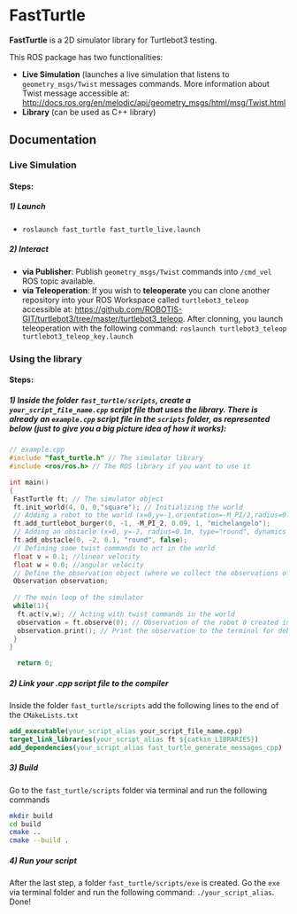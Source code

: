 # FastTurtle
**FastTurtle** is a 2D simulator library for Turtlebot3 testing.

This ROS package has two functionalities:
* **Live Simulation** (launches a live simulation that listens to `geometry_msgs/Twist` messages commands. More information about Twist message accessible at: http://docs.ros.org/en/melodic/api/geometry_msgs/html/msg/Twist.html
* **Library** (can be used as C++ library)

## Documentation
### Live Simulation
#### Steps:
##### 1) Launch
* `roslaunch fast_turtle fast_turtle_live.launch`
##### 2) Interact
* **via Publisher**: Publish `geometry_msgs/Twist` commands into `/cmd_vel` ROS topic available.
* **via Teleoperation**: If you wish to **teleoperate** you can clone another repository into your ROS Workspace called `turtlebot3_teleop` accessible at: https://github.com/ROBOTIS-GIT/turtlebot3/tree/master/turtlebot3_teleop. 
After clonning, you launch teleoperation with the following command: `roslaunch turtlebot3_teleop turtlebot3_teleop_key.launch`

### Using the library
#### Steps:
##### 1) Inside the folder `fast_turtle/scripts`, create a `your_script_file_name.cpp` script file that uses the library. There is already an `example.cpp` script file in the `scripts` folder, as represented below (just to give you a big picture idea of how it works):
```cpp
// example.cpp
#include "fast_turtle.h" // The simulator library
#include <ros/ros.h> // The ROS library if you want to use it

int main()
{
 FastTurtle ft; // The simulator object
 ft.init_world(4, 0, 0,"square"); // Initializing the world
 // Adding a robot to the world (x=0,y=-1,orientation=-M_PI/2,radius=0.09m,cycle_time=1s,name="michelangelo")
 ft.add_turtlebot_burger(0, -1, -M_PI_2, 0.09, 1, "michelangelo"); 
 // Adding an obstacle (x=0, y=-2, radius=0.1m, type="round", dynamics = false)
 ft.add_obstacle(0, -2, 0.1, "round", false); 
 // Defining some twist commands to act in the world
 float v = 0.1; //linear velocity
 float w = 0.0; //angular velocity
 // Define the observation object (where we collect the observations of the robot)
 Observation observation;
 
 // The main loop of the simulator
 while(1){
  ft.act(v,w); // Acting with twist commands in the world
  observation = ft.observe(0); // Observation of the robot 0 created in line 37 (the only robot stored in the vector of robots in the first position) 
  observation.print(); // Print the observation to the terminal for debugging
 }
}

  return 0;

```

##### 2) Link your .cpp script file to the compiler
Inside the folder `fast_turtle/scripts` add the following lines to the end of the `CMakeLists.txt`
```cmake
add_executable(your_script_alias your_script_file_name.cpp)
target_link_libraries(your_script_alias ft ${catkin_LIBRARIES})
add_dependencies(your_script_alias fast_turtle_generate_messages_cpp)
```

##### 3) Build
Go to the `fast_turtle/scripts` folder via terminal and run the following commands
```sh
mkdir build
cd build
cmake ..
cmake --build .
```

##### 4) Run your script
After the last step, a folder `fast_turtle/scripts/exe` is created. Go the `exe` via terminal folder and run the following command:
`./your_script_alias`. Done!
